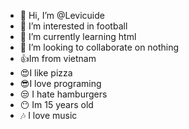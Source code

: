 - 👋 Hi, I’m @Levicuide
- 👀 I’m interested in football
- 🌱 I’m currently learning html
- 💞️ I’m looking to collaborate on nothing
- 👍Im from vietnam
- 😍I like pizza
- 😎I love programing
- 😒 I hate hamburgers
- 😶 Im 15 years old
- 🎶 I love music
  
  

<!---
Levicuide/Levicuide is a ✨ special ✨ repository because its `README.md` (this file) appears on your GitHub profile.
You can click the Preview link to take a look at your changes.
--->
